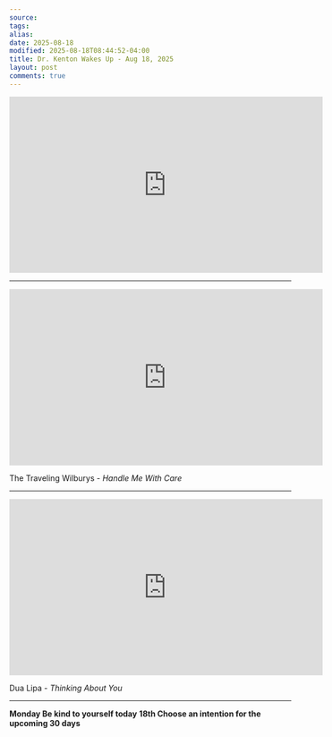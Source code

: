 ```yaml
---
source:
tags:
alias:
date: 2025-08-18
modified: 2025-08-18T08:44:52-04:00
title: Dr. Kenton Wakes Up - Aug 18, 2025
layout: post
comments: true
---
```


  

<iframe width="560" height="315" src="https://www.youtube.com/embed/gvaeXaQwjUU" title="YouTube video player" frameborder="0" allow="accelerometer; autoplay; clipboard-write; encrypted-media; gyroscope; picture-in-picture; web-share" allowfullscreen></iframe>

<!-- <img src="{{site.baseurl}}/images/[REPLACE]" width="560"> -->


---

<iframe width="560" height="315" src="https://www.youtube.com/embed/1o4s1KVJaVA?si=5PlxUC3wi4-gp-A3" title="YouTube video player" frameborder="0" allow="accelerometer; autoplay; clipboard-write; encrypted-media; gyroscope; picture-in-picture; web-share" referrerpolicy="strict-origin-when-cross-origin" allowfullscreen></iframe>

The Traveling Wilburys - *Handle Me With Care*

---

<iframe width="560" height="315" src="https://www.youtube.com/embed/PLDIhqMWH00?si=tiYcREJsCM5D0JBx" title="YouTube video player" frameborder="0" allow="accelerometer; autoplay; clipboard-write; encrypted-media; gyroscope; picture-in-picture; web-share" referrerpolicy="strict-origin-when-cross-origin" allowfullscreen></iframe>

Dua Lipa - *Thinking About You*


---



**Monday Be kind to yourself today**
**18th Choose an intention for the upcoming 30 days**